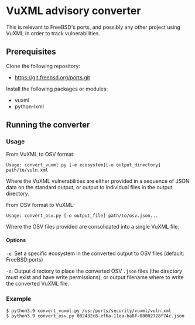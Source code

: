 # VuXML advisory converter

This is relevant to FreeBSD's ports, and possibly any other project using VuXML
in order to track vulnerabilities.

## Prerequisites

Clone the following repository:
- https://git.freebsd.org/ports.git

Install the following packages or modules:
- vuxml
- python-lxml

## Running the converter

### Usage

From VuXML to OSV format:

```
Usage: convert_vuxml.py [-e ecosystem][-o output_directory] path/to/vuln.xml
```

Where the VuXML vulnerabilities are either provided in a sequence of JSON data
on the standard output, or output to individual files in the output directory.

From OSV format to VuXML:

```
Usage: convert_osv.py [-o output_file] path/to/osv.json...
```

Where the OSV files provided are consolidated into a single VuXML file.

#### Options

`-e`:
Set a specific ecosystem in the converted output to OSV files (default:
FreeBSD:ports)

`-o`:
Output directory to place the converted OSV `.json` files (the directory must
exist and have write permissions), or output filename where to write the
converted VuXML file.

### Example

```
$ python3.9 convert_vuxml.py /usr/ports/security/vuxml/vuln.xml
$ python3.9 convert_osv.py 002432c8-ef6a-11ea-ba8f-08002728f74c.json
```
